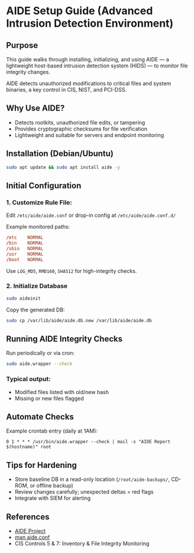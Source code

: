 # AIDE Setup Guide (Advanced Intrusion Detection Environment)

## Purpose
This guide walks through installing, initializing, and using AIDE — a lightweight host-based intrusion detection system (HIDS) — to monitor file integrity changes.

AIDE detects unauthorized modifications to critical files and system binaries, a key control in CIS, NIST, and PCI-DSS.

## Why Use AIDE?
- Detects rootkits, unauthorized file edits, or tampering
- Provides cryptographic checksums for file verification
- Lightweight and suitable for servers and endpoint monitoring

## Installation (Debian/Ubuntu)
```bash
sudo apt update && sudo apt install aide -y
```

## Initial Configuration
### 1. Customize Rule File:
Edit `/etc/aide/aide.conf` or drop-in config at `/etc/aide/aide.conf.d/`

Example monitored paths:
```conf
/etc    NORMAL
/bin    NORMAL
/sbin   NORMAL
/usr    NORMAL
/boot   NORMAL
```
Use `LOG_MD5`, `RMD160`, `SHA512` for high-integrity checks.

### 2. Initialize Database
```bash
sudo aideinit
```
Copy the generated DB:
```bash
sudo cp /var/lib/aide/aide.db.new /var/lib/aide/aide.db
```

## Running AIDE Integrity Checks
Run periodically or via cron:
```bash
sudo aide.wrapper --check
```

### Typical output:
- Modified files listed with old/new hash
- Missing or new files flagged

## Automate Checks
Example crontab entry (daily at 1AM):
```cron
0 1 * * * /usr/bin/aide.wrapper --check | mail -s "AIDE Report $(hostname)" root
```

## Tips for Hardening
- Store baseline DB in a read-only location (`/root/aide-backups/`, CD-ROM, or offline backup)
- Review changes carefully; unexpected deltas = red flags
- Integrate with SIEM for alerting

## References
- [AIDE Project](https://aide.github.io/)
- [man aide.conf](https://man7.org/linux/man-pages/man5/aide.conf.5.html)
- CIS Controls 5 & 7: Inventory & File Integrity Monitoring

